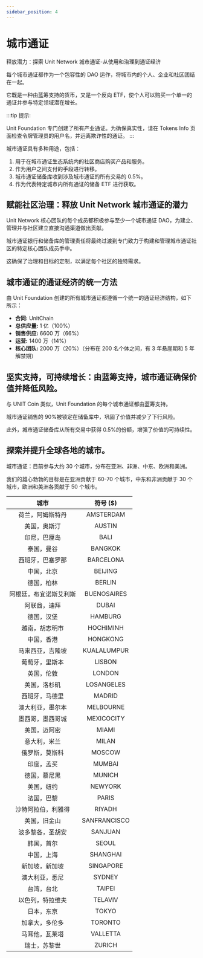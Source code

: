 ```yaml
---
sidebar_position: 4
---
```


# 城市通证

释放潜力：探索 Unit Network 城市通证-从使用和治理到通证经济

每个城市通证都作为一个包容性的 DAO 运作，将城市内的个人、企业和社区团结在一起。

它既是一种由蓝筹支持的货币，又是一个反向 ETF，使个人可以购买一个单一的通证并参与特定领域潜在增长。

:::tip 提示:

Unit Foundation 专门创建了所有产业通证。为确保真实性，请在 Tokens Info 页面检查令牌管理员的用户名，并远离欺诈性的通证。
:::

城市通证具有多种用途，包括：

1. 用于在城市通证生态系统内的社区商店购买产品和服务。
2. 作为用户之间支付的手段进行转移。
3. 城市通证储备库收到涉及城市通证的所有交易的 0.5%。
4. 作为代表特定城市内所有通证的储备 ETF 进行获取。

## 赋能社区治理：释放 Unit Network 城市通证的潜力

Unit Network 核心团队的每个成员都积极参与至少一个城市通证 DAO，为建立、管理并与社区建立直接沟通渠道做出贡献。

城市通证银行和储备库的管理责任将最终过渡到专门致力于构建和管理城市通证社区的特定核心团队成员手中。

这确保了治理和目标的定制，以满足每个社区的独特需求。

## 城市通证的通证经济的统一方法

由 Unit Foundation 创建的所有城市通证都遵循一个统一的通证经济结构，如下所示：

- **合同:** UnitChain
- **总供应量:** 1 亿（100%）
- **销售供应:** 6600 万（66%）
- **运营:** 1400 万（14%）
- **核心团队:** 2000 万（20%）（分布在 200 名个体之间，有 3 年悬崖期和 5 年解禁期）

## 坚实支持，可持续增长：由蓝筹支持，城市通证确保价值并降低风险。

与 UNIT Coin 类似，Unit Foundation 的每个城市通证都由蓝筹支持。

城市通证销售的 90%被锁定在储备库中，巩固了价值并减少了下行风险。

此外，城市通证储备库从所有交易中获得 0.5%的份额，增强了价值的可持续性。

## 探索并提升全球各地的城市。

城市通证：目前参与大约 30 个城市，分布在亚洲、非洲、中东、欧洲和美洲。

我们的雄心勃勃的目标是在亚洲贡献于 60-70 个城市，中东和非洲贡献于 30 个城市，欧洲和美洲各贡献于 50 个城市。

|          城市          |   符号 ($)   |
| :--------------------: | :----------: |
|    荷兰，阿姆斯特丹    |  AMSTERDAM   |
|      美国，奥斯汀      |    AUSTIN    |
|      印尼，巴厘岛      |     BALI     |
|       泰国，曼谷       |   BANGKOK    |
|    西班牙，巴塞罗那    |  BARCELONA   |
|       中国，北京       |   BEIJING    |
|       德国，柏林       |    BERLIN    |
| 阿根廷，布宜诺斯艾利斯 | BUENOSAIRES  |
|      阿联酋，迪拜      |    DUBAI     |
|       德国，汉堡       |   HAMBURG    |
|     越南，胡志明市     |  HOCHIMINH   |
|       中国，香港       |   HONGKONG   |
|    马来西亚，吉隆坡    | KUALALUMPUR  |
|     葡萄牙，里斯本     |    LISBON    |
|       英国，伦敦       |    LONDON    |
|      美国，洛杉矶      |  LOSANGELES  |
|     西班牙，马德里     |    MADRID    |
|    澳大利亚，墨尔本    |  MELBOURNE   |
|    墨西哥，墨西哥城    |  MEXICOCITY  |
|      美国，迈阿密      |    MIAMI     |
|      意大利，米兰      |    MILAN     |
|     俄罗斯，莫斯科     |    MOSCOW    |
|       印度，孟买       |    MUMBAI    |
|      德国，慕尼黑      |    MUNICH    |
|       美国，纽约       |   NEWYORK    |
|       法国，巴黎       |    PARIS     |
|   沙特阿拉伯，利雅得   |    RIYADH    |
|      美国，旧金山      | SANFRANCISCO |
|    波多黎各，圣胡安    |   SANJUAN    |
|       韩国，首尔       |    SEOUL     |
|       中国，上海       |   SHANGHAI   |
|     新加坡，新加坡     |  SINGAPORE   |
|     澳大利亚，悉尼     |    SYDNEY    |
|       台湾，台北       |    TAIPEI    |
|    以色列，特拉维夫    |   TELAVIV    |
|       日本，东京       |    TOKYO     |
|     加拿大，多伦多     |   TORONTO    |
|     马耳他，瓦莱塔     |   VALLETTA   |
|      瑞士，苏黎世      |    ZURICH    |
